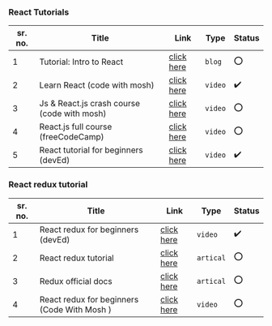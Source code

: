 ### React Tutorials

sr. no. | Title | Link | Type | Status
------- | ----- | ---- | ---- | ------
1 | Tutorial: Intro to React | [click here](https://reactjs.org/tutorial/tutorial.html) | `blog` | :o:
2 | Learn React (code with mosh) | [click here](https://www.youtube.com/watch?v=Ke90Tje7VS0&t=2571s) | `video` | :heavy_check_mark:
3 | Js & React.js crash course (code with mosh) | [click here](https://www.youtube.com/watch?v=Ke90Tje7VS0&list=PLYtZZ-GGdKwcWKyQVkGtpCmDTGn4pqG2N) | `video` | :o:
4 | React.js full course (freeCodeCamp) | [click here](https://www.youtube.com/watch?v=DLX62G4lc44&t=1s) | `video` | :o:
5 | React tutorial for beginners (devEd) | [click here](https://www.youtube.com/watch?v=dGcsHMXbSOA&t=792s) | `video` | :heavy_check_mark:


### React redux tutorial

sr. no. | Title | Link | Type | Status
------- | ----- | ---- | ---- | ------
1 | React redux for beginners (devEd) | [click here](https://www.youtube.com/watch?v=CVpUuw9XSjY) | `video` | :heavy_check_mark:
2 | React redux tutorial | [click here](https://react-redux.js.org/introduction/basic-tutorial) | `artical` | :o:
3 | Redux official docs | [click here](https://redux.js.org/introduction/getting-started) | `artical` | :o:
4 | React redux for beginners (Code With Mosh ) | [click here](https://youtu.be/poQXNp9ItL4) | `video` | :o:
